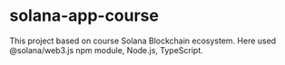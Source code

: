 # solana-app-course

This project based on course Solana Blockchain ecosystem. Here used @solana/web3.js npm module, Node.js, TypeScript.
